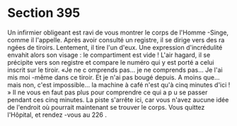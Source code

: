 # Section 395

Un infirmier obligeant est ravi de vous montrer le corps de l'Homme -Singe, comme il
l'appelle. Après avoir consulté un registre, il se dirige vers des ra ngées de tiroirs.
Lentement, il tire l'un d'eux. Une expression d'incrédulité envahit alors son visage : le
compartiment est vide ! L'air hagard, il se précipite vers son registre et compare le
numéro qui y est porté a celui inscrit sur le tiroir. «Je ne c omprends pas... je ne
comprends pas... Je l'ai mis moi -même dans ce tiroir. Et je n'ai pas bougé depuis. A
moins que... mais non, c'est impossible... la machine à café n'est qu'à cinq minutes d'ici !
» Il ne vous en faut pas plus pour comprendre ce qui a p u se passer pendant ces cinq
minutes. La piste s'arrête ici, car vous n'avez aucune idée de l'endroit où pourrait
maintenant se trouver le corps. Vous quittez l'Hôpital, et rendez -vous au  226 .